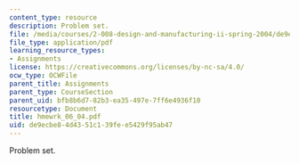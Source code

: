 ```yaml
---
content_type: resource
description: Problem set.
file: /media/courses/2-008-design-and-manufacturing-ii-spring-2004/de9ecbe84d4351c139fee5429f95ab47_hmewrk_06_04.pdf
file_type: application/pdf
learning_resource_types:
- Assignments
license: https://creativecommons.org/licenses/by-nc-sa/4.0/
ocw_type: OCWFile
parent_title: Assignments
parent_type: CourseSection
parent_uid: bfb8b6d7-82b3-ea35-497e-7ff6e4936f10
resourcetype: Document
title: hmewrk_06_04.pdf
uid: de9ecbe8-4d43-51c1-39fe-e5429f95ab47
---
```

Problem set.